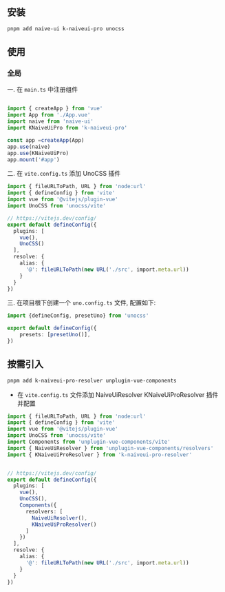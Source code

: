 ## 安装

```bash
pnpm add naive-ui k-naiveui-pro unocss
```

## 使用

### 全局

一. 在 `main.ts` 中注册组件

```ts

import { createApp } from 'vue'
import App from './App.vue'
import naive from 'naive-ui'
import KNaiveUiPro from 'k-naiveui-pro'

const app =createApp(App)
app.use(naive)
app.use(KNaiveUiPro)
app.mount('#app')
```
二. 在 `vite.config.ts` 添加 UnoCSS 插件

```ts
import { fileURLToPath, URL } from 'node:url'
import { defineConfig } from 'vite'
import vue from '@vitejs/plugin-vue'
import UnoCSS from 'unocss/vite'

// https://vitejs.dev/config/
export default defineConfig({
  plugins: [
    vue(),
    UnoCSS()
  ],
  resolve: {
    alias: {
      '@': fileURLToPath(new URL('./src', import.meta.url))
    }
  }
})
```
三. 在项目根下创建一个 `uno.config.ts` 文件, 配置如下:

```ts
import {defineConfig, presetUno} from 'unocss'

export default defineConfig({
    presets: [presetUno()],
})
```

## 按需引入

```bash
pnpm add k-naiveui-pro-resolver unplugin-vue-components
```

- 在 `vite.config.ts` 文件添加 NaiveUiResolver KNaiveUiProResolver 插件并配置  

```ts
import { fileURLToPath, URL } from 'node:url'
import { defineConfig } from 'vite'
import vue from '@vitejs/plugin-vue'
import UnoCSS from 'unocss/vite'
import Components from 'unplugin-vue-components/vite'
import { NaiveUiResolver } from 'unplugin-vue-components/resolvers'
import { KNaiveUiProResolver } from 'k-naiveui-pro-resolver'


// https://vitejs.dev/config/
export default defineConfig({
  plugins: [
    vue(),
    UnoCSS(),
    Components({
      resolvers: [
        NaiveUiResolver(), 
        KNaiveUiProResolver()
      ]
    })
  ],
  resolve: {
    alias: {
      '@': fileURLToPath(new URL('./src', import.meta.url))
    }
  }
})
```

